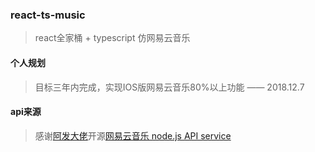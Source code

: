 ### react-ts-music

> react全家桶 + typescript 仿网易云音乐

#### 个人规划
> 目标三年内完成，实现IOS版网易云音乐80%以上功能         —— 2018.12.7

#### api来源

> 感谢[阿发大佬](https://github.com/Binaryify)开源[网易云音乐 node.js API
 service](https://binaryify.github.io/NeteaseCloudMusicApi/#/)

